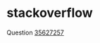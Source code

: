 # stackoverflow

Question [35627257](http://stackoverflow.com/questions/35627257/connect-to-a-specific-bluetooth-paired-device)
